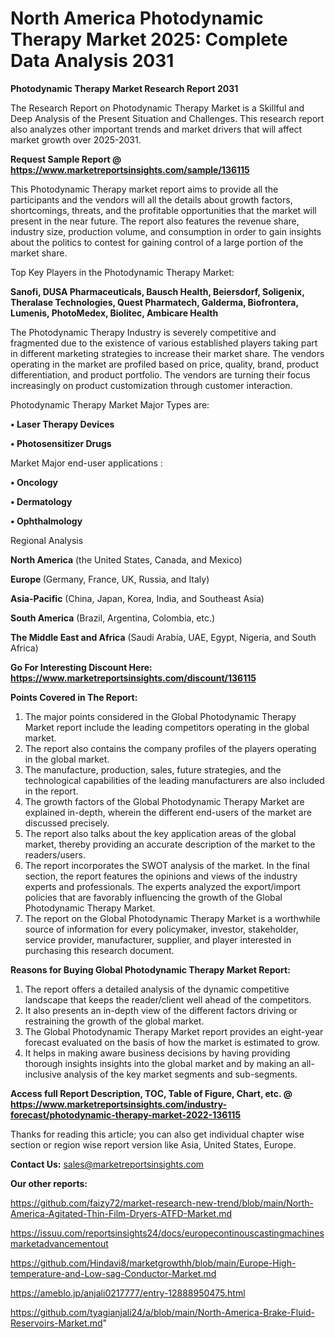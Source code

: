 # North America Photodynamic Therapy Market 2025: Complete Data Analysis 2031

<strong>Photodynamic Therapy Market Research Report 2031</strong>

The Research Report on Photodynamic Therapy Market is a Skillful and Deep Analysis of the Present Situation and Challenges. This research report also analyzes other important trends and market drivers that will affect market growth over 2025-2031.

<strong>Request Sample Report @ <a href=https://www.marketreportsinsights.com/sample/136115>https://www.marketreportsinsights.com/sample/136115</a></strong>

This Photodynamic Therapy market report aims to provide all the participants and the vendors will all the details about growth factors, shortcomings, threats, and the profitable opportunities that the market will present in the near future. The report also features the revenue share, industry size, production volume, and consumption in order to gain insights about the politics to contest for gaining control of a large portion of the market share.

Top Key Players in the Photodynamic Therapy Market:

<strong>Sanofi, DUSA Pharmaceuticals, Bausch Health, Beiersdorf, Soligenix, Theralase Technologies, Quest Pharmatech, Galderma, Biofrontera, Lumenis, PhotoMedex, Biolitec, Ambicare Health</strong>

The Photodynamic Therapy Industry is severely competitive and fragmented due to the existence of various established players taking part in different marketing strategies to increase their market share. The vendors operating in the market are profiled based on price, quality, brand, product differentiation, and product portfolio. The vendors are turning their focus increasingly on product customization through customer interaction.

Photodynamic Therapy Market Major Types are:

<strong>• Laser Therapy Devices

• Photosensitizer Drugs</strong>

Market Major end-user applications :

<strong>• Oncology

• Dermatology

• Ophthalmology</strong>

Regional Analysis

</u><strong><b>North America</b></strong> (the United States, Canada, and Mexico)

<strong><b>Europe </b></strong>(Germany, France, UK, Russia, and Italy)

<strong><b>Asia-Pacific</b></strong> (China, Japan, Korea, India, and Southeast Asia)

<strong><b>South America</b></strong> (Brazil, Argentina, Colombia, etc.)

<strong><b>The Middle East and Africa</b></strong> (Saudi Arabia, UAE, Egypt, Nigeria, and South Africa)

<strong>Go For Interesting Discount Here: <a href=https://www.marketreportsinsights.com/discount/136115>https://www.marketreportsinsights.com/discount/136115</a></strong>

<strong>Points Covered in The Report:</strong>
<ol>
  <li>The major points considered in the Global Photodynamic Therapy Market report include the leading competitors operating in the global market.</li>
  <li>The report also contains the company profiles of the players operating in the global market.</li>
  <li>The manufacture, production, sales, future strategies, and the technological capabilities of the leading manufacturers are also included in the report.</li>
  <li>The growth factors of the Global Photodynamic Therapy Market are explained in-depth, wherein the different end-users of the market are discussed precisely.</li>
  <li>The report also talks about the key application areas of the global market, thereby providing an accurate description of the market to the readers/users.</li>
  <li>The report incorporates the SWOT analysis of the market. In the final section, the report features the opinions and views of the industry experts and professionals. The experts analyzed the export/import policies that are favorably influencing the growth of the Global Photodynamic Therapy Market.</li>
  <li>The report on the Global Photodynamic Therapy Market is a worthwhile source of information for every policymaker, investor, stakeholder, service provider, manufacturer, supplier, and player interested in purchasing this research document.</li>
</ol>
<strong>Reasons for Buying Global Photodynamic Therapy Market Report:</strong>

<ol>
  <li>The report offers a detailed analysis of the dynamic competitive landscape that keeps the reader/client well ahead of the competitors.</li>
  <li>It also presents an in-depth view of the different factors driving or restraining the growth of the global market.</li>
  <li>The Global Photodynamic Therapy Market report provides an eight-year forecast evaluated on the basis of how the market is estimated to grow.</li>
  <li>It helps in making aware business decisions by having providing thorough insights insights into the global market and by making an all-inclusive analysis of the key market segments and sub-segments.</li>
</ol>
<strong>Access full Report Description, TOC, Table of Figure, Chart, etc. @ <a href=https://www.marketreportsinsights.com/industry-forecast/photodynamic-therapy-market-2022-136115>https://www.marketreportsinsights.com/industry-forecast/photodynamic-therapy-market-2022-136115</a></strong>


Thanks for reading this article; you can also get individual chapter wise section or region wise report version like Asia, United States, Europe.

<strong>Contact Us:</strong>
sales@marketreportsinsights.com

<strong>Our other reports:</strong>

<a href=https://github.com/faizy72/market-research-new-trend/blob/main/North-America-Agitated-Thin-Film-Dryers-ATFD-Market.md>https://github.com/faizy72/market-research-new-trend/blob/main/North-America-Agitated-Thin-Film-Dryers-ATFD-Market.md</a>

<a href=https://issuu.com/reportsinsights24/docs/europecontinouscastingmachinesmarketadvancementout>https://issuu.com/reportsinsights24/docs/europecontinouscastingmachinesmarketadvancementout</a>

<a href=https://github.com/Hindavi8/marketgrowthh/blob/main/Europe-High-temperature-and-Low-sag-Conductor-Market.md>https://github.com/Hindavi8/marketgrowthh/blob/main/Europe-High-temperature-and-Low-sag-Conductor-Market.md</a>

<a href=https://ameblo.jp/anjali0217777/entry-12888950475.html>https://ameblo.jp/anjali0217777/entry-12888950475.html</a>

<a href=https://github.com/tyagianjali24/a/blob/main/North-America-Brake-Fluid-Reservoirs-Market.md>https://github.com/tyagianjali24/a/blob/main/North-America-Brake-Fluid-Reservoirs-Market.md</a>"
